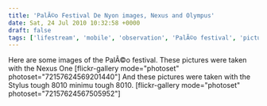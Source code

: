 ```yaml
---
title: 'PalÃ©o Festival De Nyon images, Nexus and Olympus'
date: Sat, 24 Jul 2010 10:32:58 +0000
draft: false
tags: ['lifestream', 'mobile', 'observation', 'PalÃ©o festival', 'pictures']
---
```


Here are some images of the PalÃ©o festival. These pictures were taken with the Nexus One \[flickr-gallery mode="photoset" photoset="72157624569201440"\] And these pictures were taken with the Stylus tough 8010 minimu tough 8010. \[flickr-gallery mode="photoset" photoset="72157624567505952"\]